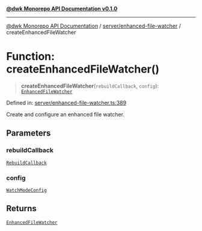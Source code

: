 [**@dwk Monorepo API Documentation v0.1.0**](../../../README.md)

---

[@dwk Monorepo API Documentation](../../../README.md) / [server/enhanced-file-watcher](../README.md) / createEnhancedFileWatcher

# Function: createEnhancedFileWatcher()

> **createEnhancedFileWatcher**(`rebuildCallback`, `config`): [`EnhancedFileWatcher`](../classes/EnhancedFileWatcher.md)

Defined in: [server/enhanced-file-watcher.ts:389](https://github.com/Anglesite/anglesite/blob/97bc711271b9559b54e48a9e5995ecc7ba9204f9/anglesite/app/server/enhanced-file-watcher.ts#L389)

Create and configure an enhanced file watcher.

## Parameters

### rebuildCallback

[`RebuildCallback`](../type-aliases/RebuildCallback.md)

### config

[`WatchModeConfig`](../interfaces/WatchModeConfig.md)

## Returns

[`EnhancedFileWatcher`](../classes/EnhancedFileWatcher.md)
